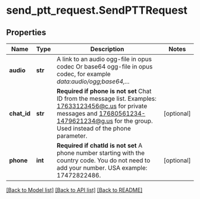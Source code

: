 # send_ptt_request.SendPTTRequest

## Properties
Name | Type | Description | Notes
------------ | ------------- | ------------- | -------------
**audio** | **str** | A link to an audio ogg-file in opus codec  Or base64 ogg-file in opus codec, for example *data:audio/ogg;base64,...* | 
**chat_id** | **str** | **Required if phone is not set**  Chat ID from the message list. Examples: 17633123456@c.us for private messages and 17680561234-1479621234@g.us for the group. Used instead of the phone parameter. | [optional] 
**phone** | **int** | **Required if chatId is not set**  A phone number starting with the country code. You do not need to add your number.   USA example: 17472822486. | [optional] 

[[Back to Model list]](../README.md#documentation-for-models) [[Back to API list]](../README.md#documentation-for-api-endpoints) [[Back to README]](../README.md)


